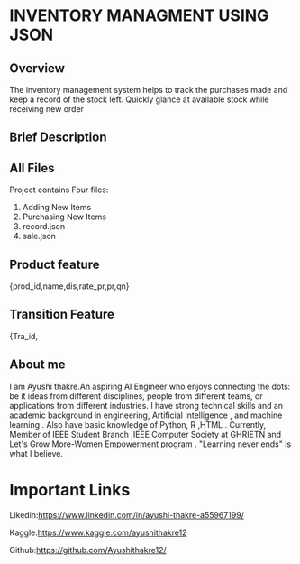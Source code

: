 # INVENTORY MANAGMENT USING JSON

## Overview

The inventory management system helps to track the purchases made and keep a record of the stock left. Quickly glance at available stock while receiving new order

## Brief Description

## All Files 
Project contains Four files:
1) Adding New Items
2) Purchasing New Items
3) record.json
4) sale.json

## Product feature

{prod_id,name,dis,rate_pr,pr,qn}
## Transition Feature

{Tra_id,
## About me

I am Ayushi thakre.An aspiring AI Engineer who enjoys connecting the dots: be it ideas from different disciplines, people from different teams, or applications from different industries. I have strong technical skills and an academic background in engineering, Artificial Intelligence , and machine learning . Also have basic knowledge of Python, R ,HTML . Currently, Member of IEEE Student Branch ,IEEE Computer Society at GHRIETN and Let's Grow More-Women Empowerment program . "Learning never ends" is what I believe.

# Important Links
Likedin:https://www.linkedin.com/in/ayushi-thakre-a55967199/

Kaggle:https://www.kaggle.com/ayushithakre12

Github:https://github.com/Ayushithakre12/
